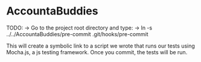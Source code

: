 # AccountaBuddies
TODO:
-> Go to the project root directory and type:
-> ln -s ../../AccountaBuddies/pre-commit .git/hooks/pre-commit

This will create a symbolic link to a script we wrote that runs our tests using Mocha.js, a js testing framework. Once you commit, the tests will be run.
